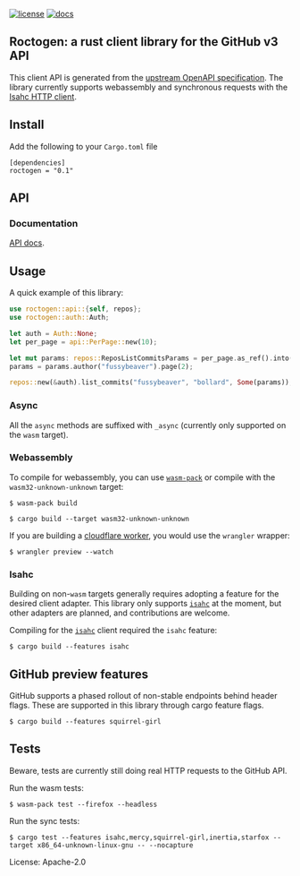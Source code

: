 [![license](https://img.shields.io/badge/License-Apache%202.0-blue.svg)](https://opensource.org/licenses/Apache-2.0)
[![docs](https://docs.rs/roctogen/badge.svg)](https://docs.rs/roctogen/)

## Roctogen: a rust client library for the GitHub v3 API

This client API is generated from the [upstream OpenAPI
specification](https://github.com/github/rest-api-description/). The library currently supports
webassembly and synchronous requests with the [Isahc HTTP client](https://github.com/sagebind/isahc).

## Install

Add the following to your `Cargo.toml` file

```nocompile
[dependencies]
roctogen = "0.1"
```

## API
### Documentation

[API docs](crate).

## Usage

A quick example of this library:

```rust
use roctogen::api::{self, repos};
use roctogen::auth::Auth;

let auth = Auth::None;
let per_page = api::PerPage::new(10);

let mut params: repos::ReposListCommitsParams = per_page.as_ref().into();
params = params.author("fussybeaver").page(2);

repos::new(&auth).list_commits("fussybeaver", "bollard", Some(params));
```

### Async

All the `async` methods are suffixed with `_async` (currently only supported on the `wasm`
target).

### Webassembly

To compile for webassembly, you can use [`wasm-pack`](https://github.com/rustwasm/wasm-pack) or compile with the
`wasm32-unknown-unknown` target:

```nocompile
$ wasm-pack build
```

```nocompile
$ cargo build --target wasm32-unknown-unknown
```

If you are building a [cloudflare worker](https://workers.cloudflare.com/), you would use the
`wrangler` wrapper:

```nocompile
$ wrangler preview --watch
```

### Isahc

Building on non-`wasm` targets generally requires adopting a feature for the desired
client adapter. This library only supports [`isahc`](https://github.com/sagebind/isahc) at the
moment, but other adapters are planned, and contributions are welcome.

Compiling for the [`isahc`](https://github.com/sagebind/isahc) client required the `isahc` feature:

```nocompile
$ cargo build --features isahc
```

## GitHub preview features

GitHub supports a phased rollout of non-stable endpoints behind header flags. These are
supported in this library through cargo feature flags.

```nocompile
$ cargo build --features squirrel-girl
```

## Tests

Beware, tests are currently still doing real HTTP requests to the GitHub API.

Run the wasm tests:

```nocompile
$ wasm-pack test --firefox --headless
```

Run the sync tests:

```nocompile
$ cargo test --features isahc,mercy,squirrel-girl,inertia,starfox --target x86_64-unknown-linux-gnu -- --nocapture
```

License: Apache-2.0

